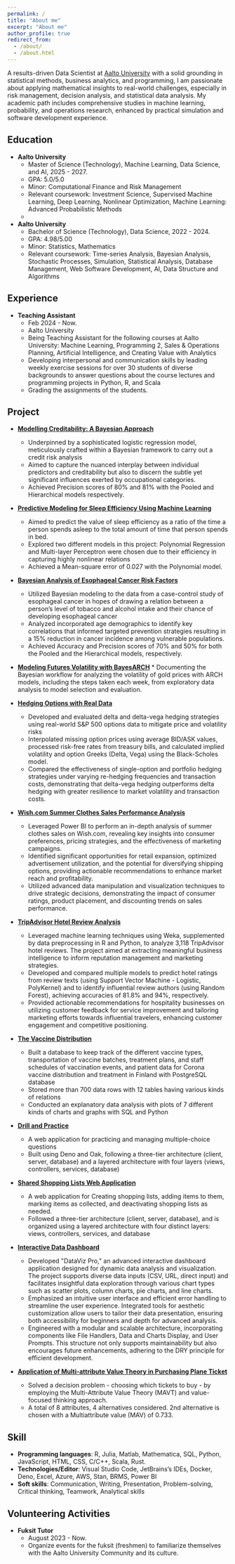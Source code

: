 ```yaml
---
permalink: /
title: "About me"
excerpt: "About me"
author_profile: true
redirect_from: 
  - /about/
  - /about.html
---
```


A results-driven Data Scientist at [Aalto University](https://www.aalto.fi/en) with a solid grounding in statistical methods, business analytics, and programming, I am passionate about applying mathematical insights to real-world challenges, especially in risk management, decision analysis, and statistical data analysis. My academic path includes comprehensive studies in machine learning, probability, and operations research, enhanced by practical simulation and software development experience. 

Education
------
  * **Aalto University**
    * Master of  Science (Technology), Machine Learning, Data Science, and AI, 2025 - 2027.
    * GPA: 5.0/5.0
    * Minor: Computational Finance and Risk Management 
    * Relevant coursework: Investment Science, Supervised Machine Learning, Deep Learning, Nonlinear Optimization, Machine Learning: Advanced Probabilistic Methods
    * 
  * **Aalto University**
    * Bachelor of  Science (Technology), Data Science, 2022 - 2024.
    * GPA: 4.98/5.00
    * Minor: Statistics, Mathematics
    * Relevant coursework: Time-series Analysis, Bayesian Analysis, Stochastic Processes, Simulation, Statistical Analysis, Database Management, Web Software Development, AI, Data Structure and Algorithms
   
Experience
------
* **Teaching Assistant**
    * Feb 2024 - Now.
    * Aalto University
    * Being Teaching Assistant for the following courses at Aalto University: Machine Learning, Programming 2, Sales & Operations Planning, Artificial Intelligence, and Creating Value with Analytics
    * Developing interpersonal and communication skills by leading weekly exercise sessions for over 30 students of diverse backgrounds to answer questions about the course lectures and programming projects in Python, R, and Scala
    * Grading the assignments of the students.

Project
------
  * **[Modelling Creditability: A Bayesian Approach](https://github.com/quan22022003/Modelling-Creditability-A-Bayesian-Approach)**
    * Underpinned by a sophisticated logistic regression model, meticulously crafted within a Bayesian framework to carry out a credit risk
analysis
    * Aimed to capture the nuanced interplay between individual predictors and creditability but also to discern the subtle yet significant
influences exerted by occupational categories.
    * Achieved Precision scores of 80% and 81% with the Pooled and Hierarchical models respectively.

  * **[Predictive Modeling for Sleep Efficiency Using Machine Learning](https://github.com/quan22022003/Predictive-Modeling-for-Sleep-Efficiency-Using-Machine-Learning)**
    * Aimed to predict the value of sleep efficiency as a ratio of the time a person spends asleep to the total amount of time that person
spends in bed.
    * Explored two different models in this project: Polynomial Regression and Multi-layer Perceptron were chosen due to their efficiency in
capturing highly nonlinear relations
    * Achieved a Mean-square error of 0.027 with the Polynomial model.

  * **[Bayesian Analysis of Esophageal Cancer Risk Factors](https://github.com/quan22022003/Bayesian-Analysis-of-Esophageal-Cancer-Risk-Factors)**
    * Utilized Bayesian modeling to the data from a case-control study of esophageal cancer in hopes of drawing a relation between a
person’s level of tobacco and alcohol intake and their chance of developing esophageal cancer
    * Analyzed incorporated age demographics to identify key correlations that informed targeted prevention strategies resulting in a 15%
reduction in cancer incidence among vulnerable populations.
    * Achieved Accuracy and Precision scores of 70% and 50% for both the Pooled and the Hierarchical models, respectively.

  *  **[Modeling Futures Volatility with BayesARCH](https://github.com/quan22022003/Modeling-Gold-Futures-Volatility-with-BayesARCH)**
    *  Documenting the Bayesian workflow for analyzing the volatility of gold prices with ARCH models, including the steps taken each week, from exploratory data analysis to model selection and evaluation.
   
  * **[Hedging Options with Real Data](https://github.com/quan22022003/Hedging-with-Real-Data)**
    * Developed and evaluated delta and delta-vega hedging strategies using real-world S&P 500 options data to mitigate price and volatility risks
    * Interpolated missing option prices using average BID/ASK values, processed risk-free rates from treasury bills, and calculated implied volatility and option Greeks (Delta, Vega) using the Black-Scholes model.
    * Compared the effectiveness of single-option and portfolio hedging strategies under varying re-hedging frequencies and transaction costs, demonstrating that delta-vega hedging outperforms delta hedging with greater resilience to market volatility and transaction costs. 
   
  * **[Wish.com Summer Clothes Sales Performance Analysis](https://github.com/quan22022003/Wish.com-Summer-Clothes-Sales-Performance-Analysis)**
    * Leveraged Power BI to perform an in-depth analysis of summer clothes sales on Wish.com, revealing key insights into consumer preferences, pricing strategies, and the effectiveness of marketing campaigns.
    * Identified significant opportunities for retail expansion, optimized advertisement utilization, and the potential for diversifying shipping options, providing actionable recommendations to enhance market reach and profitability.
    * Utilized advanced data manipulation and visualization techniques to drive strategic decisions, demonstrating the impact of consumer ratings, product placement, and discounting trends on sales performance.

  * **[TripAdvisor Hotel Review Analysis](https://github.com/quan22022003/TripAdvisor-Hotel-Review-Analysis)**
    * Leveraged machine learning techniques using Weka, supplemented by data preprocessing in R and Python, to analyze 3,118 TripAdvisor hotel reviews. The project aimed at extracting meaningful business intelligence to inform reputation management and marketing strategies.
    *  Developed and compared multiple models to predict hotel ratings from review texts (using Support Vector Machine - Logistic, PolyKernel) and to identify influential review authors (using Random Forest), achieving accuracies of 81.8% and 94%, respectively.
    *  Provided actionable recommendations for hospitality businesses on utilizing customer feedback for service improvement and tailoring marketing efforts towards influential travelers, enhancing customer engagement and competitive positioning. 
      
  * **[The Vaccine Distribution](https://github.com/quan22022003/Vaccine-Distribution)**
    * Built a database to keep track of the different vaccine types, transportation of vaccine batches, treatment plans, and staff schedules of
vaccination events, and patient data for Corona vaccine distribution and treatment in Finland with PostgreSQL database
    * Stored more than 700 data rows with 12 tables having various kinds of relations
    * Conducted an explanatory data analysis with plots of 7 different kinds of charts and graphs with SQL and Python

  * **[Drill and Practice](https://github.com/quan22022003/Drill-and-Practice)**
    * A web application for practicing and managing multiple-choice questions
    * Built using Deno and Oak, following a three-tier architecture (client, server, database) and a layered architecture with four layers
(views, controllers, services, database)

  * **[Shared Shopping Lists Web Application](https://github.com/quan22022003/shopping-lists-web)**
    * A web application for Creating shopping lists, adding items to them, marking items as collected, and deactivating shopping lists as
needed.
    * Followed a three-tier architecture (client, server, database), and is organized using a layered architecture with four distinct layers:
views, controllers, services, and database

  * **[Interactive Data Dashboard](https://github.com/quan22022003/DataVizPro---An-Interactive-Data-Dashboard)**
    * Developed "DataViz Pro," an advanced interactive dashboard application designed for dynamic data analysis and visualization. The project supports diverse data inputs (CSV, URL, direct input) and facilitates insightful data exploration through various chart types such as scatter plots, column charts, pie charts, and line charts.
    * Emphasized an intuitive user interface and efficient error handling to streamline the user experience. Integrated tools for aesthetic customization allow users to tailor their data presentation, ensuring both accessibility for beginners and depth for advanced analysis.
    * Engineered with a modular and scalable architecture, incorporating components like File Handlers, Data and Charts Display, and User Prompts. This structure not only supports maintainability but also encourages future enhancements, adhering to the DRY principle for efficient development.
      
  * **[Application of Multi-attribute Value Theory in Purchasing Plane Ticket](https://github.com/quan22022003/Application-of-Multi-attribute-Value-Theory-in-Purchasing-Plane-Ticket)**
    * Solved a decision problem - choosing which tickets to buy - by employing the Multi-Attribute Value Theory (MAVT) and value-focused
thinking approach.
    * A total of 8 attributes, 4 alternatives considered. 2nd alternative is chosen with a Multiattribute value (MAV) of 0.733.


Skill
------
* **Programming languages**: R, Julia, Matlab, Mathematica, SQL, Python, JavaScript, HTML, CSS, C/C++, Scala, Rust.
* **Technologies/Editor**: Visual Studio Code, JetBrains’s IDEs, Docker, Deno, Excel, Azure, AWS, Stan, BRMS, Power BI
* **Soft skills**: Communication, Writing, Presentation, Problem-solving, Critical thinking, Teamwork, Analytical skills


Volunteering Activities
------
* **Fuksit Tutor**
    * August 2023 - Now.
    * Organize events for the fuksit (freshmen) to familiarize themselves with the Aalto University Community and its culture.
